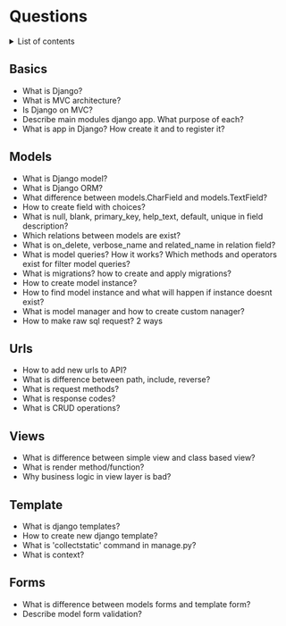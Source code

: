 # Questions

<details>
<summary>List of contents</summary>

- [Basics](#basics)
- [Models](#models)
- [Urls](#urls)
- [Views](#views)
- [Template](#template)
- [Forms](#forms)

</details>

## Basics
- What is Django?
- What is MVC architecture?
- Is Django on MVC?
- Describe main modules django app. What purpose of each?
- What is app in Django? How create it and to register it?

## Models
- What is Django model?
- What is Django ORM?
- What difference between models.CharField and models.TextField?
- How to create field with choices?
- What is null, blank, primary_key, help_text, default, unique in field description?
- Which relations between models are exist?
- What is on_delete, verbose_name and related_name in relation field?
- What is model queries? How it works? Which methods and operators exist for filter model queries?
- What is migrations? how to create and apply migrations?
- How to create model instance? 
- How to find model instance and what will happen if instance doesnt exist?
- What is model manager and how to create custom nanager?
- How to make raw sql request? 2 ways

## Urls
- How to add new urls to API?
- What is difference between path, include, reverse?
- What is request methods?
- What is response codes?
- What is CRUD operations?

## Views
- What is difference between simple view and class based view?
- What is render method/function?
- Why business logic in view layer is bad?

## Template
- What is django templates?
- How to create new django template?
- What is 'collectstatic' command in manage.py?
- What is context?

## Forms
- What is difference between models forms and template form?
- Describe model form validation?
